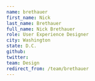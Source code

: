 ```yaml
---
name: brethauer
first_name: Nick
last_name: Brethauer
full_name: Nick Brethauer
role: User Experience Designer
city: Washington
state: D.C.
github: 
twitter: 
team: Design
redirect_from: /team/brethauer
---
```

